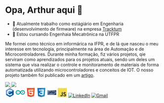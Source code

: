 # Opa, Arthur aqui 👋
* 🔭 Atualmente trabalho como estágiário em Engenharia (desenvolvimento de firmware) na empresa [Tracktum](https://tracktum.com/)
* 🌱 Estou cursando Engenhaia Mecatrônica na UTFPR

Me formei como técnico em informárica na IFPR, e de lá que nasceu o meu interesse em tecnologia, principalmente na área de Automação e de Microcontroladores. Durante minha formação, fiz vários projetos, qie serviram como aprendizados para os projetos atuais, sendo um deles um sistema que visa realizar o controle e monitoramento de materiais de forma automatizada utilizando microcontroladores e conceitos de IOT. O nosso projeto também foi publicado em um [artigo](https://www.brazilianjournals.com/index.php/BRJD/article/view/45226).

<div>
    <a href="https://github.com/artmehl">
        <img height="180em" src="https://github-readme-stats.vercel.app/api?username=artmehl&theme=dracula&include_all_commits=true&show_icons=true&locale=pt-br">
        <img height="180em" src="https://github-readme-stats.vercel.app/api/top-langs/?username=artmehl&theme=dracula&layout=compact&locale=pt-br&langs_count=7">
    </a>
</div>

<span>
  <img alt="Ícone do C" width="30em" src="https://github.com/devicons/devicon/blob/master/icons/c/c-original.svg"/>
  <img alt="Ícone do Arduino" width="30em" src="https://github.com/devicons/devicon/blob/master/icons/arduino/arduino-original.svg"/>
  <img alt="Ícone da HTML" width="30em" src="https://github.com/devicons/devicon/blob/master/icons/html5/html5-original.svg"/>
  <img alt="Ícone das CSS" width="30em" src="https://github.com/devicons/devicon/blob/master/icons/css3/css3-original.svg"/>
  <img alt="Ícone do PHP" width="30em"src="https://github.com/devicons/devicon/blob/master/icons/php/php-original.svg"/>
  <img alt="Ícone do JavaScript" width="30px" src="https://github.com/devicons/devicon/blob/master/icons/javascript/javascript-original.svg"/>
  <a href="https://bit.ly/3MFtizn" target="_blank" rel="external"><img src="https://bit.ly/2SbOR4x" alt="LinkedIn"></a>
  <a href="mailto: arthurmehl14@gmail.com" target="_blank" rel="external"><img src="https://bit.ly/3v5jN3I" alt="Gmail"></a>
</span><br>

<span>
    
</span>


<!--
**artmehl/artmehl** is a ✨ _special_ ✨ repository because its `README.md` (this file) appears on your GitHub profile.

Here are some ideas to get you started:

- 🔭 I’m currently working on ...
- 🌱 I’m currently learning ...
- 👯 I’m looking to collaborate on ...
- 🤔 I’m looking for help with ...
- 💬 Ask me about ...
- 📫 How to reach me: ...
- 😄 Pronouns: ...
- ⚡ Fun fact: ...
-->
